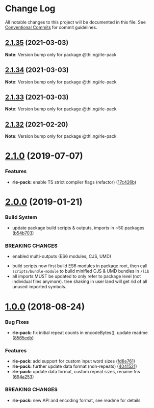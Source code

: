# Change Log

All notable changes to this project will be documented in this file.
See [Conventional Commits](https://conventionalcommits.org) for commit guidelines.

## [2.1.35](https://github.com/thi-ng/umbrella/compare/@thi.ng/rle-pack@2.1.34...@thi.ng/rle-pack@2.1.35) (2021-03-03)

**Note:** Version bump only for package @thi.ng/rle-pack





## [2.1.34](https://github.com/thi-ng/umbrella/compare/@thi.ng/rle-pack@2.1.33...@thi.ng/rle-pack@2.1.34) (2021-03-03)

**Note:** Version bump only for package @thi.ng/rle-pack





## [2.1.33](https://github.com/thi-ng/umbrella/compare/@thi.ng/rle-pack@2.1.32...@thi.ng/rle-pack@2.1.33) (2021-03-03)

**Note:** Version bump only for package @thi.ng/rle-pack





## [2.1.32](https://github.com/thi-ng/umbrella/compare/@thi.ng/rle-pack@2.1.31...@thi.ng/rle-pack@2.1.32) (2021-02-20)

**Note:** Version bump only for package @thi.ng/rle-pack





# [2.1.0](https://github.com/thi-ng/umbrella/compare/@thi.ng/rle-pack@2.0.6...@thi.ng/rle-pack@2.1.0) (2019-07-07)

### Features

* **rle-pack:** enable TS strict compiler flags (refactor) ([17c426b](https://github.com/thi-ng/umbrella/commit/17c426b))

# [2.0.0](https://github.com/thi-ng/umbrella/compare/@thi.ng/rle-pack@1.0.8...@thi.ng/rle-pack@2.0.0) (2019-01-21)

### Build System

* update package build scripts & outputs, imports in ~50 packages ([b54b703](https://github.com/thi-ng/umbrella/commit/b54b703))

### BREAKING CHANGES

* enabled multi-outputs (ES6 modules, CJS, UMD)

- build scripts now first build ES6 modules in package root, then call
  `scripts/bundle-module` to build minified CJS & UMD bundles in `/lib`
- all imports MUST be updated to only refer to package level
  (not individual files anymore). tree shaking in user land will get rid of
  all unused imported symbols.

<a name="1.0.0"></a>
# [1.0.0](https://github.com/thi-ng/umbrella/compare/@thi.ng/rle-pack@0.2.24...@thi.ng/rle-pack@1.0.0) (2018-08-24)

### Bug Fixes

* **rle-pack:** fix initial repeat counts in encodeBytes(), update readme ([8565edb](https://github.com/thi-ng/umbrella/commit/8565edb))

### Features

* **rle-pack:** add support for custom input word sizes ([fd8e761](https://github.com/thi-ng/umbrella/commit/fd8e761))
* **rle-pack:** further update data format (non-repeats) ([4041521](https://github.com/thi-ng/umbrella/commit/4041521))
* **rle-pack:** update data format, custom repeat sizes, rename fns ([694a253](https://github.com/thi-ng/umbrella/commit/694a253))

### BREAKING CHANGES

* **rle-pack:** new API and encoding format, see readme
for details
